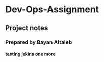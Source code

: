 # Dev-Ops-Assignment

## Project notes

### Prepared by Bayan Altaleb

#### testing jekins one more
